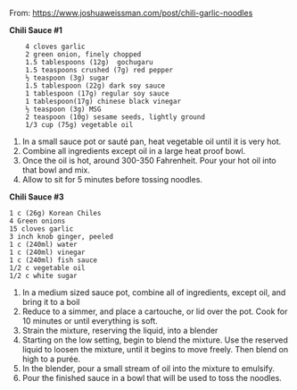 From: https://www.joshuaweissman.com/post/chili-garlic-noodles

**Chili Sauce #1**

        4 cloves garlic
        2 green onion, finely chopped
        1.5 tablespoons (12g)  gochugaru
        1.5 teaspoons crushed (7g) red pepper
        ½ teaspoon (3g) sugar
        1.5 tablespoon (22g) dark soy sauce
        1 tablespoon (17g) regular soy sauce 
        1 tablespoon(17g) chinese black vinegar
        ½ teaspoon (3g) MSG 
        2 teaspoon (10g) sesame seeds, lightly ground
        1/3 cup (75g) vegetable oil 

1. In a small sauce pot or sauté pan, heat vegetable oil until it is very hot.
2. Combine all ingredients except oil in a large heat proof bowl.
3. Once the oil is hot, around 300-350 Fahrenheit. Pour your hot oil into that bowl and mix.
4. Allow to sit for 5 minutes before tossing noodles.

**Chili Sauce #3**

    1 c (26g) Korean Chiles
    4 Green onions
    15 cloves garlic
    3 inch knob ginger, peeled
    1 c (240ml) water
    1 c (240ml) vinegar
    1 c (240ml) fish sauce
    1/2 c vegetable oil
    1/2 c white sugar

1. In a medium sized sauce pot, combine all of ingredients, except oil, and bring it to a boil
2. Reduce to a simmer, and place a cartouche, or lid over the pot. Cook for 10 minutes or until everything is soft.
3. Strain the mixture, reserving the liquid, into a blender
4. Starting on the low setting, begin to blend the mixture.  Use the reserved liquid to loosen the mixture, until it begins to move freely. Then blend on high to a purée.
5. In the blender, pour a small stream of oil into the mixture to emulsify.
6. Pour the finished sauce in a bowl that will be used to toss the noodles.

